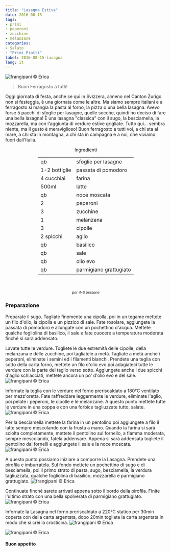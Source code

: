```yaml
---
title: "Lasagna Estiva"
date: 2016-08-15
tags:
- primi
- peperoni
- zucchine
- melanzane
categories:
- Salato
- "Primi Piatti"
label: 2016-08-15-lasagna
lang: it
---
```

![](header.jpg "frangipani © Erica")

> Buon Ferragosto a tutti!

Oggi giornata di festa, anche se qui in Svizzera, almeno nel Canton Zurigo non si festeggia, è una giornata come le altre. Ma siamo sempre italiani e a ferragosto si mangia la pasta al forno, la pizza o una bella lasagna. Avevo forse 5 pacchi di sfoglie per lasagne, quelle secche, quindi ho deciso di fare una bella lasagna! È una lasagna "classica" con il sugo, la besciamella, la mozzarella, ma con l'aggiunta di verdure estive grigliate. Tutto qui... sembra niente, ma il gusto è meraviglioso! Buon ferragosto a tutti voi, a chi sta al mare, a chi sta in montagna, a chi sta in campagna e a noi, che viviamo fuori dall'Italia.

<div id="wrapper" style="text-align: center">
  <div id="yourdiv" style="display: inline-block;">
    <div class="ingredients">
      <div class="ingredients-title">Ingredienti</div>
      <table>
        <tbody>
          </tr>
          <tr>
            <td>qb</td>
            <td>sfoglie per lasagne</td>
          </tr>
          <tr>
            <td>1-2 bottiglie</td>
            <td>passata di pomodoro</td>
          </tr>
          <tr>
            <td>4 cucchiai</td>
            <td>farina</td>
          </tr>      
          <tr>
            <td>500ml</td>
            <td>latte</td>
          </tr>
          <tr>
            <td>qb</td>
            <td>noce moscata</td>
          </tr>
          <tr>
            <td>2</td>
            <td>peperoni</td>
          </tr>
          <tr>
            <td>3</td>
            <td>zucchine</td>
          </tr>
          <tr>
            <td>1</td>
            <td>melanzana</td>
          </tr>
          <tr>
            <td>3</td>
            <td>cipolle</td>
          </tr>
          <tr>
            <td>2 spicchi</td>
            <td>aglio</td>
          </tr>
          <tr>
            <td>qb</td>
            <td>basilico</td>
          </tr>
          <tr>
            <td>qb</td>
            <td>sale</td>
          </tr>
          <tr>
            <td>qb</td>
            <td>olio evo</td>
          </tr>
          <tr>
            <td>qb</td>
            <td>parmigiano grattugiato</td>        
          </tr>
        </tbody>
      </table>
      <br></br>
      <i class="pull-right" style="font-size: 80%;">per 4-6 persone</i>
    </div>
  </div>
</div>


<h3>
  <font color="grey">
    <i class="fa fa-cogs"></i>
  </font> Preparazione
</h3>

Preparate il sugo. Tagliate finemente una cipolla, poi in un tegame mettete un filo d'olio, la cipolla e un pizzico di sale. Fate rosolare, aggiungete la passata di pomodoro e allungate con un pochettino d'acqua. Mettete qualche fogliolina di basilico, il sale e fate cuocere a temperatura moderata finché si sarà addensato.

Lavate tutte le verdure. Togliete le due estremità delle cipolle, della melanzana e delle zucchine, poi tagliatele a metà. Tagliate a metà anche i peperoni, eliminate i semini ed i filamenti bianchi. Prendete una teglia con sotto della carta forno, mettete un filo d'olio evo poi adagiateci tutte le verdure con la parte del taglio verso sotto. Aggiungete anche i due spicchi d'aglio schiacciati, mettete ancora un po' d'olio evo e del sale.
![](verdure.jpg "frangipani © Erica")

Infornate la teglia con le verdure nel forno preriscaldato a 180°C ventilato per mezz'oretta. Fate raffreddare leggermente le verdure, eliminate l'aglio, poi pelate i peperoni, le cipolle e le melanzane. A questo punto mettete tutte le verdure in una coppa e con una forbice tagliuzzate tutto, salate.
![](verduretagliate.jpg "frangipani © Erica")

Per la besciamella mettete la farina in un pentolino poi aggiungete a filo il latte sempre mescolando con la frusta a mano. Quando la farina si sarà sciolta completamente, mettete il pentolino sul fornello, a fiamma moderata, sempre mescolando, fatela addensare. Appena si sarà addensata togliete il pentolino dai fornelli e aggiungete il sale e la noce moscata.
![](besciamella.jpg "frangipani © Erica")

A questo punto possiamo iniziare a comporre la Lasagna. Prendete una pirofila e imburratela. Sul fondo mettete un pochettino di sugo e di besciamella, poi il primo strato di pasta, sugo, besciamella, la verdura tagliuzzata, qualche fogliolina di basilico, mozzarella e parmigiano grattugiato.
![](comporre.jpg "frangipani © Erica")

Continuate finché sarete arrivati appena sotto il bordo della pirofila. Finite l'ultimo strato con una bella spolverata di parmigiano grattugiato.
![](teglia.jpg "frangipani © Erica")

Infornate la Lasagna nel forno preriscaldato a 220°C statico per 30min coperta con della carta argentata, dopo 20min togliete la carta argentata in modo che si crei la crosticina.
![](risultato1.jpg "frangipani © Erica")

![](risultato2.jpg "frangipani © Erica")

<h4>Buon appetito
  <font color="red">
    <i class="fa fa-smile-o"></i>
  </font>
</h4>
